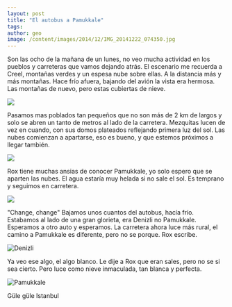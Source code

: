 ```yaml
---
layout: post
title: "El autobus a Pamukkale"
tags: 
author: geo
image: /content/images/2014/12/IMG_20141222_074350.jpg
---
```

Son las ocho de la mañana de un lunes, no veo mucha actividad en los pueblos y carreteras que vamos dejando atrás. El escenario me recuerda a Creel, montañas verdes y un espesa nube sobre ellas.  A la distancia más y más montañas. Hace frío afuera, bajando del avión la vista era hermosa. Las montañas de nuevo, pero estas cubiertas de nieve. 

![](/content/images/2014/12/IMG_20141222_081526579.jpg)

Pasamos mas poblados tan pequeños que no son más de 2 km de largos y solo se abren un tanto de metros al lado de la carretera. Mezquitas lucen de vez en cuando, con sus domos plateados reflejando primera luz del sol. Las nubes comienzan a apartarse, eso es bueno, y que estemos próximos a llegar también. 

![](/content/images/2014/12/IMG_20141222_074350-1.jpg)

Rox tiene muchas ansias de conocer Pamukkale, yo solo espero que se aparten las nubes. El agua estaría muy helada si no sale el sol. Es temprano y seguimos en carretera. 

![](/content/images/2014/12/IMG_20141222_083654.jpg)

"Change, change"
Bajamos unos cuantos del autobus, hacía frío. Estabamos al lado de una gran glorieta, era Denizli no Pamukkale. Esperamos a otro auto y esperamos. La carretera ahora luce más rural, el camino a Pamukkale es diferente, pero no se porque. Rox escribe. 

![Denizli](/content/images/2014/12/IMG_20141222_090439227.jpg)

Ya veo ese algo, el algo blanco. Le dije a Rox que eran sales, pero no se si sea cierto. Pero luce como nieve inmaculada, tan blanca y perfecta. 

![Pamukkale](/content/images/2014/12/IMG_20141222_092614065.jpg)

Güle güle Istanbul